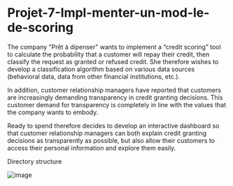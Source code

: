 # Projet-7-Impl-menter-un-mod-le-de-scoring
The company "Prêt à dipenser" wants to implement a “credit scoring” tool to calculate the probability that a customer will repay their credit, then classify the request as granted or refused credit. She therefore wishes to develop a classification algorithm based on various data sources (behavioral data, data from other financial institutions, etc.).

In addition, customer relationship managers have reported that customers are increasingly demanding transparency in credit granting decisions. This customer demand for transparency is completely in line with the values ​​that the company wants to embody.

Ready to spend therefore decides to develop an interactive dashboard so that customer relationship managers can both explain credit granting decisions as transparently as possible, but also allow their customers to access their personal information and explore them easily.

Directory structure

![image](https://user-images.githubusercontent.com/96344546/159187947-e9aa0d17-7702-420c-b895-7d9371f2b3fe.png)



